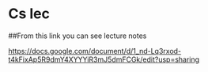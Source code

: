 # Cs lec

##From this link you can see lecture notes

https://docs.google.com/document/d/1_nd-Lq3rxod-t4kFixAp5R9dmY4XYYYiR3mJ5dmFCGk/edit?usp=sharing

